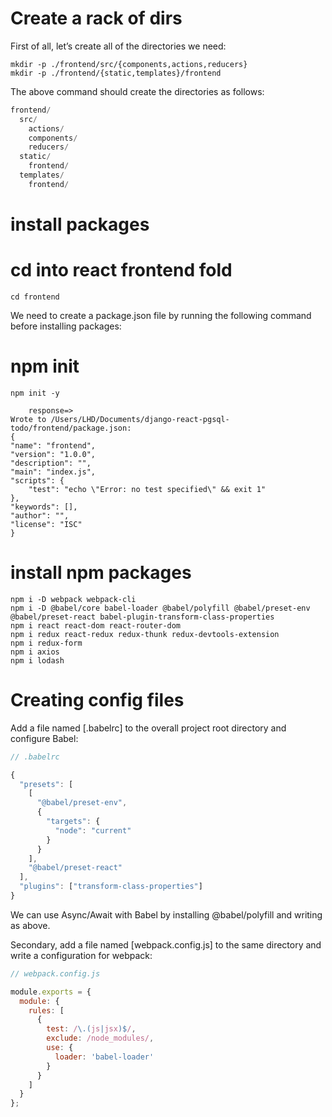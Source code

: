 # Create a rack of dirs
First of all, let’s create all of the directories we need:

    mkdir -p ./frontend/src/{components,actions,reducers}
    mkdir -p ./frontend/{static,templates}/frontend

The above command should create the directories as follows:
```py
frontend/
  src/
    actions/
    components/
    reducers/
  static/
    frontend/
  templates/
    frontend/
```

# install packages

# cd into react frontend fold
    cd frontend

We need to create a package.json file by running the following command before installing packages:

# npm init
    npm init -y

        response=>
    Wrote to /Users/LHD/Documents/django-react-pgsql-todo/frontend/package.json:
    {
    "name": "frontend",
    "version": "1.0.0",
    "description": "",
    "main": "index.js",
    "scripts": {
        "test": "echo \"Error: no test specified\" && exit 1"
    },
    "keywords": [],
    "author": "",
    "license": "ISC"
    }

# install npm packages

    npm i -D webpack webpack-cli
    npm i -D @babel/core babel-loader @babel/polyfill @babel/preset-env @babel/preset-react babel-plugin-transform-class-properties
    npm i react react-dom react-router-dom
    npm i redux react-redux redux-thunk redux-devtools-extension
    npm i redux-form
    npm i axios
    npm i lodash

 
# Creating config files

Add a file named [.babelrc] to the overall project root directory and configure Babel:
```js
// .babelrc

{
  "presets": [
    [
      "@babel/preset-env",
      {
        "targets": {
          "node": "current"
        }
      }
    ],
    "@babel/preset-react"
  ],
  "plugins": ["transform-class-properties"]
}
```

We can use Async/Await with Babel by installing @babel/polyfill and writing as above.

Secondary, add a file named [webpack.config.js] to the same directory and write a configuration for webpack:

```js
// webpack.config.js

module.exports = {
  module: {
    rules: [
      {
        test: /\.(js|jsx)$/,
        exclude: /node_modules/,
        use: {
          loader: 'babel-loader'
        }
      }
    ]
  }
};
```